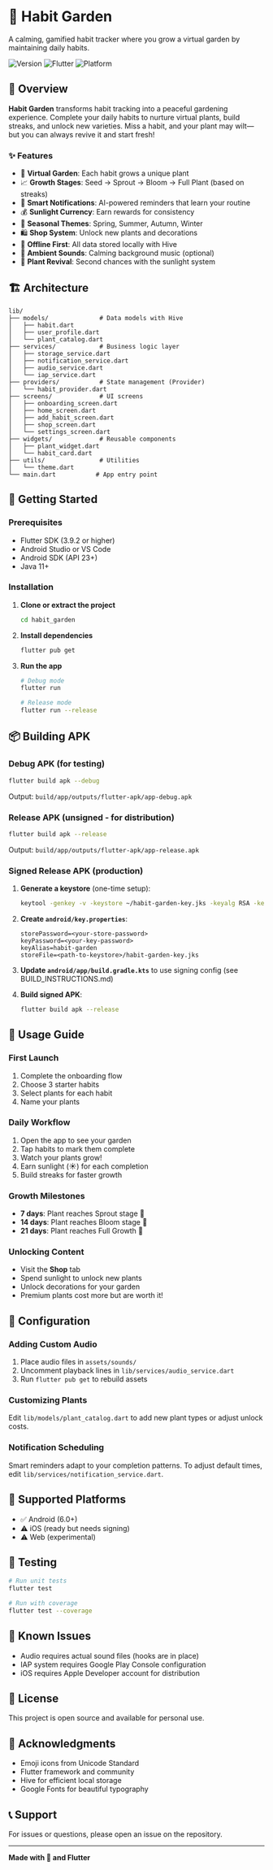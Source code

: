 # 🌱 Habit Garden

A calming, gamified habit tracker where you grow a virtual garden by maintaining daily habits.

![Version](https://img.shields.io/badge/version-1.0.0-green.svg)
![Flutter](https://img.shields.io/badge/Flutter-3.9+-blue.svg)
![Platform](https://img.shields.io/badge/platform-Android-brightgreen.svg)

## 📖 Overview

**Habit Garden** transforms habit tracking into a peaceful gardening experience. Complete your daily habits to nurture virtual plants, build streaks, and unlock new varieties. Miss a habit, and your plant may wilt—but you can always revive it and start fresh!

### ✨ Features

- 🌿 **Virtual Garden**: Each habit grows a unique plant
- 📈 **Growth Stages**: Seed → Sprout → Bloom → Full Plant (based on streaks)
- 🔔 **Smart Notifications**: AI-powered reminders that learn your routine
- 💰 **Sunlight Currency**: Earn rewards for consistency
- 🎨 **Seasonal Themes**: Spring, Summer, Autumn, Winter
- 🛍️ **Shop System**: Unlock new plants and decorations
- 💾 **Offline First**: All data stored locally with Hive
- 🎵 **Ambient Sounds**: Calming background music (optional)
- 🔄 **Plant Revival**: Second chances with the sunlight system

## 🏗️ Architecture

```
lib/
├── models/              # Data models with Hive
│   ├── habit.dart
│   ├── user_profile.dart
│   └── plant_catalog.dart
├── services/            # Business logic layer
│   ├── storage_service.dart
│   ├── notification_service.dart
│   ├── audio_service.dart
│   └── iap_service.dart
├── providers/           # State management (Provider)
│   └── habit_provider.dart
├── screens/             # UI screens
│   ├── onboarding_screen.dart
│   ├── home_screen.dart
│   ├── add_habit_screen.dart
│   ├── shop_screen.dart
│   └── settings_screen.dart
├── widgets/             # Reusable components
│   ├── plant_widget.dart
│   └── habit_card.dart
├── utils/               # Utilities
│   └── theme.dart
└── main.dart           # App entry point
```

## 🚀 Getting Started

### Prerequisites

- Flutter SDK (3.9.2 or higher)
- Android Studio or VS Code
- Android SDK (API 23+)
- Java 11+

### Installation

1. **Clone or extract the project**
   ```bash
   cd habit_garden
   ```

2. **Install dependencies**
   ```bash
   flutter pub get
   ```

3. **Run the app**
   ```bash
   # Debug mode
   flutter run

   # Release mode
   flutter run --release
   ```

## 📦 Building APK

### Debug APK (for testing)

```bash
flutter build apk --debug
```

Output: `build/app/outputs/flutter-apk/app-debug.apk`

### Release APK (unsigned - for distribution)

```bash
flutter build apk --release
```

Output: `build/app/outputs/flutter-apk/app-release.apk`

### Signed Release APK (production)

1. **Generate a keystore** (one-time setup):
   ```bash
   keytool -genkey -v -keystore ~/habit-garden-key.jks -keyalg RSA -keysize 2048 -validity 10000 -alias habit-garden
   ```

2. **Create `android/key.properties`**:
   ```properties
   storePassword=<your-store-password>
   keyPassword=<your-key-password>
   keyAlias=habit-garden
   storeFile=<path-to-keystore>/habit-garden-key.jks
   ```

3. **Update `android/app/build.gradle.kts`** to use signing config (see BUILD_INSTRUCTIONS.md)

4. **Build signed APK**:
   ```bash
   flutter build apk --release
   ```

## 🎯 Usage Guide

### First Launch
1. Complete the onboarding flow
2. Choose 3 starter habits
3. Select plants for each habit
4. Name your plants

### Daily Workflow
1. Open the app to see your garden
2. Tap habits to mark them complete
3. Watch your plants grow!
4. Earn sunlight (☀️) for each completion
5. Build streaks for faster growth

### Growth Milestones
- **7 days**: Plant reaches Sprout stage 🌱
- **14 days**: Plant reaches Bloom stage 🌸
- **21 days**: Plant reaches Full Growth 🌳

### Unlocking Content
- Visit the **Shop** tab
- Spend sunlight to unlock new plants
- Unlock decorations for your garden
- Premium plants cost more but are worth it!

## 🔧 Configuration

### Adding Custom Audio
1. Place audio files in `assets/sounds/`
2. Uncomment playback lines in `lib/services/audio_service.dart`
3. Run `flutter pub get` to rebuild assets

### Customizing Plants
Edit `lib/models/plant_catalog.dart` to add new plant types or adjust unlock costs.

### Notification Scheduling
Smart reminders adapt to your completion patterns. To adjust default times, edit `lib/services/notification_service.dart`.

## 📱 Supported Platforms

- ✅ Android (6.0+)
- ⚠️ iOS (ready but needs signing)
- ⚠️ Web (experimental)

## 🧪 Testing

```bash
# Run unit tests
flutter test

# Run with coverage
flutter test --coverage
```

## 🐛 Known Issues

- Audio requires actual sound files (hooks are in place)
- IAP system requires Google Play Console configuration
- iOS requires Apple Developer account for distribution

## 📄 License

This project is open source and available for personal use.

## 🙏 Acknowledgments

- Emoji icons from Unicode Standard
- Flutter framework and community
- Hive for efficient local storage
- Google Fonts for beautiful typography

## 📞 Support

For issues or questions, please open an issue on the repository.

---

**Made with 💚 and Flutter**
